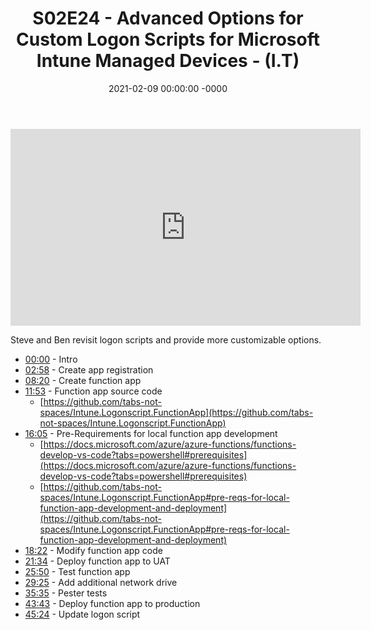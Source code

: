 ﻿---
layout: post
title: "S02E24 - Advanced Options for Custom Logon Scripts for Microsoft Intune Managed Devices - (I.T)"
date: 2021-02-09 00:00:00 -0000
categories:
---

<iframe loading="lazy" width="560" height="315" src="https://www.youtube.com/embed/kUTC-oi8Nhw" title="YouTube video player" frameborder="0" allow="accelerometer; autoplay; clipboard-write; encrypted-media; gyroscope; picture-in-picture" allowfullscreen></iframe>

Steve and Ben revisit logon scripts and provide more customizable options.

- [00:00](https://www.youtube.com/watch?v=kUTC-oi8Nhw&t=0s) - Intro
- [02:58](https://www.youtube.com/watch?v=kUTC-oi8Nhw&t=178s) - Create app registration
- [08:20](https://www.youtube.com/watch?v=kUTC-oi8Nhw&t=500s) - Create function app
- [11:53](https://www.youtube.com/watch?v=kUTC-oi8Nhw&t=713s) - Function app source code
   - [https://github.com/tabs-not-spaces/Intune.Logonscript.FunctionApp](https://github.com/tabs-not-spaces/Intune.Logonscript.FunctionApp)
- [16:05](https://www.youtube.com/watch?v=kUTC-oi8Nhw&t=965s) - Pre-Requirements for local function app development
   - [https://docs.microsoft.com/azure/azure-functions/functions-develop-vs-code?tabs=powershell#prerequisites](https://docs.microsoft.com/azure/azure-functions/functions-develop-vs-code?tabs=powershell#prerequisites)
   - [https://github.com/tabs-not-spaces/Intune.Logonscript.FunctionApp#pre-reqs-for-local-function-app-development-and-deployment](https://github.com/tabs-not-spaces/Intune.Logonscript.FunctionApp#pre-reqs-for-local-function-app-development-and-deployment)
- [18:22](https://www.youtube.com/watch?v=kUTC-oi8Nhw&t=1102s) - Modify function app code
- [21:34](https://www.youtube.com/watch?v=kUTC-oi8Nhw&t=1294s) - Deploy function app to UAT
- [25:50](https://www.youtube.com/watch?v=kUTC-oi8Nhw&t=1550s) - Test function app
- [29:25](https://www.youtube.com/watch?v=kUTC-oi8Nhw&t=1765s) - Add additional network drive
- [35:35](https://www.youtube.com/watch?v=kUTC-oi8Nhw&t=2135s) - Pester tests
- [43:43](https://www.youtube.com/watch?v=kUTC-oi8Nhw&t=2623s) - Deploy function app to production
- [45:24](https://www.youtube.com/watch?v=kUTC-oi8Nhw&t=2724s) - Update logon script

